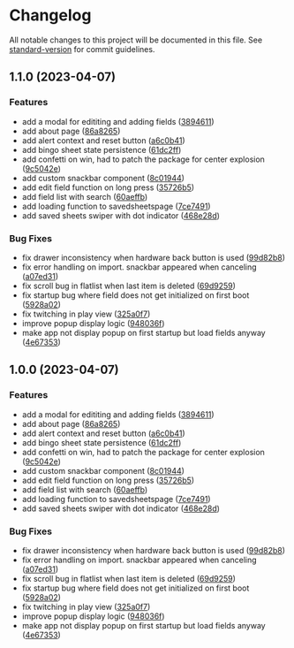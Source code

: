 # Changelog

All notable changes to this project will be documented in this file. See [standard-version](https://github.com/conventional-changelog/standard-version) for commit guidelines.

## 1.1.0 (2023-04-07)


### Features

* add a modal for edititing and adding fields ([3894611](https://github.com/Rankarusu/ConBingo3/commit/38946115ebfc1d20f83d32d6f3b81827be28a4a9))
* add about page ([86a8265](https://github.com/Rankarusu/ConBingo3/commit/86a82656cb740ec21a8d83d4a42899d52f9d4718))
* add alert context and reset button ([a6c0b41](https://github.com/Rankarusu/ConBingo3/commit/a6c0b412650bd533ddf7beeae0cb04b8b5acb05b))
* add bingo sheet state persistence ([61dc2ff](https://github.com/Rankarusu/ConBingo3/commit/61dc2ff685056a9212916b369a0b16c4d381dda4))
* add confetti on win, had to patch the package for center explosion ([9c5042e](https://github.com/Rankarusu/ConBingo3/commit/9c5042ef2e7891869bfa701e2785510552407cf8))
* add custom snackbar component ([8c01944](https://github.com/Rankarusu/ConBingo3/commit/8c0194407c12d7718d83e6fb2f88585858aa548c))
* add edit field function on long press ([35726b5](https://github.com/Rankarusu/ConBingo3/commit/35726b533113a2ca4e21f3385a72419af672dfff))
* add field list with search ([60aeffb](https://github.com/Rankarusu/ConBingo3/commit/60aeffb88ec1e3e6d07ecea1b86c2517fcf1f5c7))
* add loading function to savedsheetspage ([7ce7491](https://github.com/Rankarusu/ConBingo3/commit/7ce7491f8ecfac902cf23efab4366032a96f9a8a))
* add saved sheets swiper with dot indicator ([468e28d](https://github.com/Rankarusu/ConBingo3/commit/468e28d431f6ed1ff11d1539d2f98546bd099334))


### Bug Fixes

* fix drawer inconsistency when hardware back button is used ([99d82b8](https://github.com/Rankarusu/ConBingo3/commit/99d82b8bd058ee76f72c08416295d0b8c101fe38))
* fix error handling on import. snackbar appeared when canceling ([a07ed31](https://github.com/Rankarusu/ConBingo3/commit/a07ed31b92d0a0b9bf2f8aa5f01b313534815c39))
* fix scroll bug in flatlist when last item is deleted ([69d9259](https://github.com/Rankarusu/ConBingo3/commit/69d925940239ca49b0105a8b77fe0270fd72c35e))
* fix startup bug where field does not get initialized on first boot ([5928a02](https://github.com/Rankarusu/ConBingo3/commit/5928a02052c08c9db70c96b98f09f5860d186877))
* fix twitching in play view ([325a0f7](https://github.com/Rankarusu/ConBingo3/commit/325a0f79bb622d68ef7dade3bf94cbdae90ab1f1))
* improve popup display logic ([948036f](https://github.com/Rankarusu/ConBingo3/commit/948036f17e083d17a395eb727a8557c325690c66))
* make app not display popup on first startup but load fields anyway ([4e67353](https://github.com/Rankarusu/ConBingo3/commit/4e673531a2d2cc8c87918fd168f20b9674a0eebc))

## 1.0.0 (2023-04-07)


### Features

* add a modal for edititing and adding fields ([3894611](https://github.com/Rankarusu/ConBingo3/commit/38946115ebfc1d20f83d32d6f3b81827be28a4a9))
* add about page ([86a8265](https://github.com/Rankarusu/ConBingo3/commit/86a82656cb740ec21a8d83d4a42899d52f9d4718))
* add alert context and reset button ([a6c0b41](https://github.com/Rankarusu/ConBingo3/commit/a6c0b412650bd533ddf7beeae0cb04b8b5acb05b))
* add bingo sheet state persistence ([61dc2ff](https://github.com/Rankarusu/ConBingo3/commit/61dc2ff685056a9212916b369a0b16c4d381dda4))
* add confetti on win, had to patch the package for center explosion ([9c5042e](https://github.com/Rankarusu/ConBingo3/commit/9c5042ef2e7891869bfa701e2785510552407cf8))
* add custom snackbar component ([8c01944](https://github.com/Rankarusu/ConBingo3/commit/8c0194407c12d7718d83e6fb2f88585858aa548c))
* add edit field function on long press ([35726b5](https://github.com/Rankarusu/ConBingo3/commit/35726b533113a2ca4e21f3385a72419af672dfff))
* add field list with search ([60aeffb](https://github.com/Rankarusu/ConBingo3/commit/60aeffb88ec1e3e6d07ecea1b86c2517fcf1f5c7))
* add loading function to savedsheetspage ([7ce7491](https://github.com/Rankarusu/ConBingo3/commit/7ce7491f8ecfac902cf23efab4366032a96f9a8a))
* add saved sheets swiper with dot indicator ([468e28d](https://github.com/Rankarusu/ConBingo3/commit/468e28d431f6ed1ff11d1539d2f98546bd099334))


### Bug Fixes

* fix drawer inconsistency when hardware back button is used ([99d82b8](https://github.com/Rankarusu/ConBingo3/commit/99d82b8bd058ee76f72c08416295d0b8c101fe38))
* fix error handling on import. snackbar appeared when canceling ([a07ed31](https://github.com/Rankarusu/ConBingo3/commit/a07ed31b92d0a0b9bf2f8aa5f01b313534815c39))
* fix scroll bug in flatlist when last item is deleted ([69d9259](https://github.com/Rankarusu/ConBingo3/commit/69d925940239ca49b0105a8b77fe0270fd72c35e))
* fix startup bug where field does not get initialized on first boot ([5928a02](https://github.com/Rankarusu/ConBingo3/commit/5928a02052c08c9db70c96b98f09f5860d186877))
* fix twitching in play view ([325a0f7](https://github.com/Rankarusu/ConBingo3/commit/325a0f79bb622d68ef7dade3bf94cbdae90ab1f1))
* improve popup display logic ([948036f](https://github.com/Rankarusu/ConBingo3/commit/948036f17e083d17a395eb727a8557c325690c66))
* make app not display popup on first startup but load fields anyway ([4e67353](https://github.com/Rankarusu/ConBingo3/commit/4e673531a2d2cc8c87918fd168f20b9674a0eebc))

